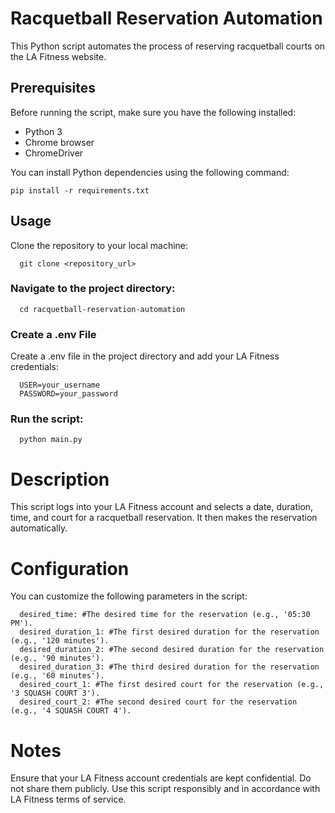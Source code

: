 # Racquetball Reservation Automation

This Python script automates the process of reserving racquetball courts on the LA Fitness website.

## Prerequisites

Before running the script, make sure you have the following installed:

- Python 3
- Chrome browser
- ChromeDriver

You can install Python dependencies using the following command:


```console
pip install -r requirements.txt
```

## Usage

Clone the repository to your local machine:

```console
  git clone <repository_url>
```
### Navigate to the project directory:

```console
  cd racquetball-reservation-automation
```
### Create a .env File

Create a .env file in the project directory and add your LA Fitness credentials:

```console
  USER=your_username
  PASSWORD=your_password
```
### Run the script:

```console
  python main.py
```

# Description
This script logs into your LA Fitness account and selects a 
date, duration, time, and court for a racquetball reservation. 
It then makes the reservation automatically.

# Configuration
You can customize the following parameters in the script:

```console
  desired_time: #The desired time for the reservation (e.g., '05:30 PM').
  desired_duration_1: #The first desired duration for the reservation (e.g., '120 minutes').
  desired_duration_2: #The second desired duration for the reservation (e.g., '90 minutes').
  desired_duration_3: #The third desired duration for the reservation (e.g., '60 minutes').
  desired_court_1: #The first desired court for the reservation (e.g., '3 SQUASH COURT 3').
  desired_court_2: #The second desired court for the reservation (e.g., '4 SQUASH COURT 4').
```

# Notes

Ensure that your LA Fitness account credentials are kept confidential. Do not share them publicly.
Use this script responsibly and in accordance with LA Fitness terms of service.
